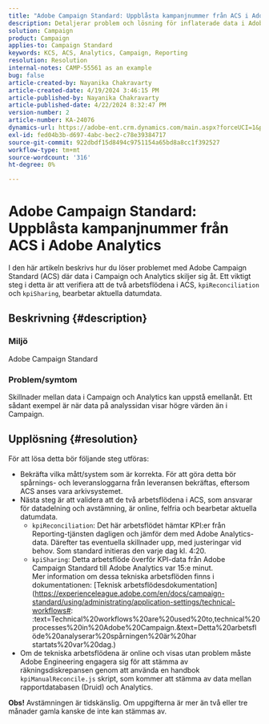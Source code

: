 ```yaml
---
title: "Adobe Campaign Standard: Uppblåsta kampanjnummer från ACS i Adobe Analytics"
description: Detaljerar problem och lösning för inflaterade data i Adobe Analytics som skickas från Campaign.
solution: Campaign
product: Campaign
applies-to: Campaign Standard
keywords: KCS, ACS, Analytics, Campaign, Reporting
resolution: Resolution
internal-notes: CAMP-55561 as an example
bug: false
article-created-by: Nayanika Chakravarty
article-created-date: 4/19/2024 3:46:15 PM
article-published-by: Nayanika Chakravarty
article-published-date: 4/22/2024 8:32:47 PM
version-number: 2
article-number: KA-24076
dynamics-url: https://adobe-ent.crm.dynamics.com/main.aspx?forceUCI=1&pagetype=entityrecord&etn=knowledgearticle&id=647839f4-63fe-ee11-a1ff-6045bd0065f9
exl-id: fed04b3b-d697-4abc-bec2-c78e39384717
source-git-commit: 922dbdf15d8494c9751154a65bd8a8cc1f392527
workflow-type: tm+mt
source-wordcount: '316'
ht-degree: 0%

---
```


# Adobe Campaign Standard: Uppblåsta kampanjnummer från ACS i Adobe Analytics


I den här artikeln beskrivs hur du löser problemet med Adobe Campaign Standard (ACS) där data i Campaign och Analytics skiljer sig åt. Ett viktigt steg i detta är att verifiera att de två arbetsflödena i ACS, `kpiReconciliation` och `kpiSharing`, bearbetar aktuella datumdata.

## Beskrivning {#description}


### Miljö

Adobe Campaign Standard

### Problem/symtom

Skillnader mellan data i Campaign och Analytics kan uppstå emellanåt. Ett sådant exempel är när data på analyssidan visar högre värden än i Campaign.


## Upplösning {#resolution}


För att lösa detta bör följande steg utföras:

- Bekräfta vilka mått/system som är korrekta. För att göra detta bör spårnings- och leveransloggarna från leveransen bekräftas, eftersom ACS anses vara arkivsystemet.
- Nästa steg är att validera att de två arbetsflödena i ACS, som ansvarar för datadelning och avstämning, är online, felfria och bearbetar aktuella datumdata.
   - `kpiReconciliation`: Det här arbetsflödet hämtar KPI:er från Reporting-tjänsten dagligen och jämför dem med Adobe Analytics-data. Därefter tas eventuella skillnader upp, med justeringar vid behov. Som standard initieras den varje dag kl. 4:20.
   - `kpiSharing`: Detta arbetsflöde överför KPI-data från Adobe Campaign Standard till Adobe Analytics var 15:e minut.\
     Mer information om dessa tekniska arbetsflöden finns i dokumentationen: [Teknisk arbetsflödesdokumentation](https://experienceleague.adobe.com/en/docs/campaign-standard/using/administrating/application-settings/technical-workflows#: :text=Technical%20workflows%20are%20used%20to,technical%20processes%20in%20Adobe%20Campaign.&amp;text=Detta%20arbetsflöde%20analyserar%20spårningen%20är%20har startats%20var%20dag.)
- Om de tekniska arbetsflödena är online och visas utan problem måste Adobe Engineering engagera sig för att stämma av räkningsdiskrepansen genom att använda en handbok `kpiManualReconcile.js` skript, som kommer att stämma av data mellan rapportdatabasen (Druid) och Analytics.


<b>Obs!</b> Avstämningen är tidskänslig. Om uppgifterna är mer än två eller tre månader gamla kanske de inte kan stämmas av.
